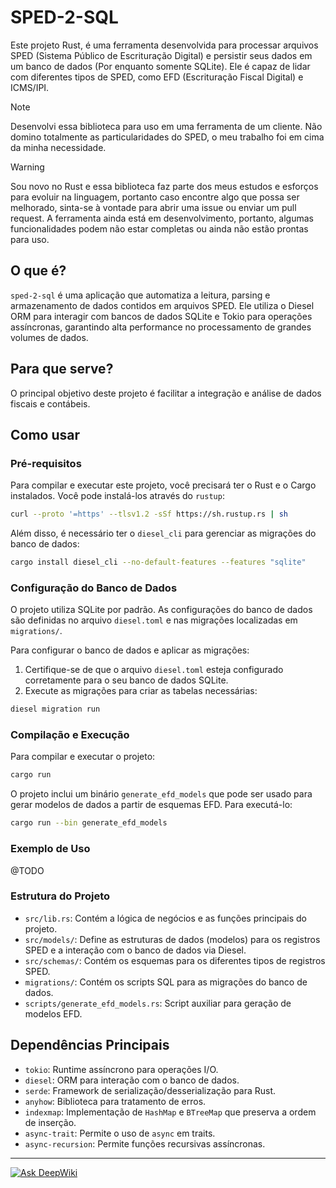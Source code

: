 # SPED-2-SQL

Este projeto Rust, é uma ferramenta desenvolvida para processar arquivos SPED (Sistema Público de Escrituração Digital) e persistir seus dados em um banco de dados (Por enquanto somente SQLite). Ele é capaz de lidar com diferentes tipos de SPED, como EFD (Escrituração Fiscal Digital) e ICMS/IPI.

> [!NOTE]
> Desenvolvi essa biblioteca para uso em uma ferramenta de um cliente. Não domino totalmente as particularidades do SPED, o meu trabalho foi em cima da minha necessidade.

> [!WARNING]
> Sou novo no Rust e essa biblioteca faz parte dos meus estudos e esforços para evoluir na linguagem, portanto caso encontre algo que possa ser melhorado, sinta-se à vontade para abrir uma issue ou enviar um pull request.
> A ferramenta ainda está em desenvolvimento, portanto, algumas funcionalidades podem não estar completas ou ainda não estão prontas para uso.

## O que é?

`sped-2-sql` é uma aplicação que automatiza a leitura, parsing e armazenamento de dados contidos em arquivos SPED. Ele utiliza o Diesel ORM para interagir com bancos de dados SQLite e Tokio para operações assíncronas, garantindo alta performance no processamento de grandes volumes de dados.

## Para que serve?

O principal objetivo deste projeto é facilitar a integração e análise de dados fiscais e contábeis.

## Como usar

### Pré-requisitos

Para compilar e executar este projeto, você precisará ter o Rust e o Cargo instalados. Você pode instalá-los através do `rustup`:

```bash
curl --proto '=https' --tlsv1.2 -sSf https://sh.rustup.rs | sh
```

Além disso, é necessário ter o `diesel_cli` para gerenciar as migrações do banco de dados:

```bash
cargo install diesel_cli --no-default-features --features "sqlite"
```

### Configuração do Banco de Dados

O projeto utiliza SQLite por padrão. As configurações do banco de dados são definidas no arquivo `diesel.toml` e nas migrações localizadas em `migrations/`.

Para configurar o banco de dados e aplicar as migrações:

1. Certifique-se de que o arquivo `diesel.toml` esteja configurado corretamente para o seu banco de dados SQLite.
2. Execute as migrações para criar as tabelas necessárias:

```bash
diesel migration run
```

### Compilação e Execução

Para compilar e executar o projeto:

```bash
cargo run
```

O projeto inclui um binário `generate_efd_models` que pode ser usado para gerar modelos de dados a partir de esquemas EFD. Para executá-lo:

```bash
cargo run --bin generate_efd_models
```

### Exemplo de Uso

@TODO

### Estrutura do Projeto

- `src/lib.rs`: Contém a lógica de negócios e as funções principais do projeto.
- `src/models/`: Define as estruturas de dados (modelos) para os registros SPED e a interação com o banco de dados via Diesel.
- `src/schemas/`: Contém os esquemas para os diferentes tipos de registros SPED.
- `migrations/`: Contém os scripts SQL para as migrações do banco de dados.
- `scripts/generate_efd_models.rs`: Script auxiliar para geração de modelos EFD.

## Dependências Principais

- `tokio`: Runtime assíncrono para operações I/O.
- `diesel`: ORM para interação com o banco de dados.
- `serde`: Framework de serialização/desserialização para Rust.
- `anyhow`: Biblioteca para tratamento de erros.
- `indexmap`: Implementação de `HashMap` e `BTreeMap` que preserva a ordem de inserção.
- `async-trait`: Permite o uso de `async` em traits.
- `async-recursion`: Permite funções recursivas assíncronas.
----
[![Ask DeepWiki](https://deepwiki.com/badge.svg)](https://deepwiki.com/jarbasdossantos/sped-2-sql)